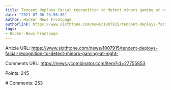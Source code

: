 ```yaml
---
title: Tencent deploys facial recognition to detect minors gaming at night
date: "2021-07-06 23:56:36"
author: Hacker News Frontpage
authorlink: https://www.sixthtone.com/news/1007915/tencent-deploys-facial-recognition-to-detect-minors-gaming-at-night-
tags:
- Hacker-News-Frontpage
---
```


<p>Article URL: <a href="https://www.sixthtone.com/news/1007915/tencent-deploys-facial-recognition-to-detect-minors-gaming-at-night-">https://www.sixthtone.com/news/1007915/tencent-deploys-facial-recognition-to-detect-minors-gaming-at-night-</a></p>
<p>Comments URL: <a href="https://news.ycombinator.com/item?id=27755853">https://news.ycombinator.com/item?id=27755853</a></p>
<p>Points: 245</p>
<p># Comments: 253</p>

